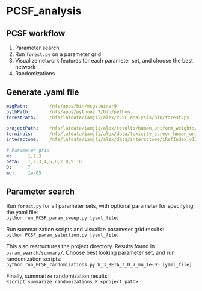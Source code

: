 # PCSF_analysis

## PCSF workflow
1. Parameter search
  1. Run `forest.py` on a parameter grid
  2. Visualize network features for each parameter set, and choose the best network
2. Randomizations

## Generate .yaml file
```yaml
msgPath:        /nfs/apps/bin/msgsteiner9
pythPath:       /nfs/apps/python2.7/bin/python
forestPath:     /nfs/latdata/iamjli/alex/PCSF_analysis/bin/forest.py

projectPath:    /nfs/latdata/iamjli/alex/results/human_uniform_weights/
terminals:      /nfs/latdata/iamjli/alex/data/toxicity_screen_human_uniform_prizes.tsv
interactome:    /nfs/latdata/iamjli/alex/data/interactome/iRefIndex_v13_MIScore_interactome.txt

# Parameter grid
w:      1,2,3
beta:   1,2,3,4,5,6,7,8,9,10
D:      7
mu:     1e-05
```

## Parameter search
Run `forest.py` for all parameter sets, with optional parameter for specifying the yaml file:  
    ```python run_PCSF_param_sweep.py [yaml_file]```
    
Run summarization scripts and visualize parameter grid results:  
    ```python PCSF_param_selection.py [yaml_file]```
    
This also restructures the project directory. Results found in `param_search/summary/`. Choose best looking parameter set, and run randomization scripts:  
    ```python run_PCSF_randomizations.py W_3_BETA_3_D_7_mu_1e-05 [yaml_file]``` 
    
Finally, summarize randomization results:  
    ```Rscript summarize_randomizations.R <project_path>```
